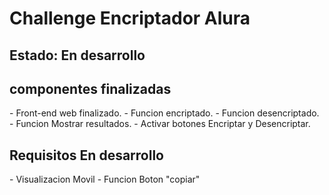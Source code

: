 <h1> Challenge Encriptador Alura</h1>

<h2>Estado:  En desarrollo</h2>

<h2> componentes finalizadas</h2>
<p>- Front-end web finalizado.
- Funcion encriptado.
- Funcion desencriptado.
- Funcion Mostrar resultados.
- Activar botones Encriptar y Desencriptar.</p>

<h2>Requisitos En desarrollo</h2>
<p>- Visualizacion Movil
- Funcion Boton "copiar"</p>


